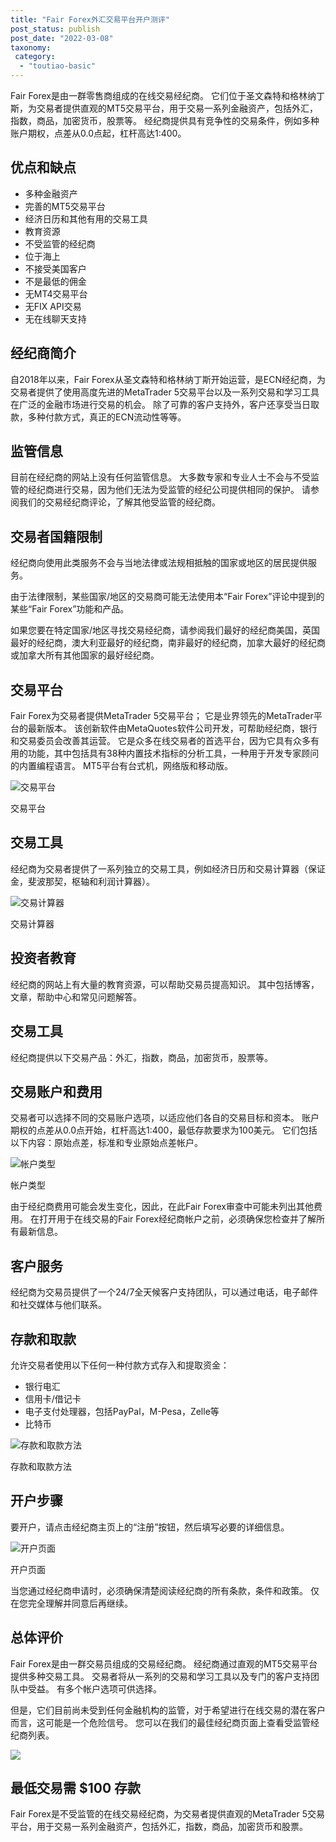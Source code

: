 ```yaml
---
title: "Fair Forex外汇交易平台开户测评"
post_status: publish
post_date: "2022-03-08"
taxonomy:
 category: 
  - "toutiao-basic"
---
```


Fair Forex是由一群零售商组成的在线交易经纪商。 它们位于圣文森特和格林纳丁斯，为交易者提供直观的MT5交易平台，用于交易一系列金融资产，包括外汇，指数，商品，加密货币，股票等。 经纪商提供具有竞争性的交易条件，例如多种账户期权，点差从0.0点起，杠杆高达1:400。

## 优点和缺点
- 多种金融资产
- 完善的MT5交易平台
- 经济日历和其他有用的交易工具
- 教育资源
- 不受监管的经纪商
- 位于海上
- 不接受美国客户
- 不是最低的佣金
- 无MT4交易平台
- 无FIX API交易
- 无在线聊天支持


## 经纪商简介

自2018年以来，Fair Forex从圣文森特和格林纳丁斯开始运营，是ECN经纪商，为交易者提供了使用高度先进的MetaTrader 5交易平台以及一系列交易和学习工具在广泛的金融市场进行交易的机会。 除了可靠的客户支持外，客户还享受当日取款，多种付款方式，真正的ECN流动性等等。

## 监管信息

目前在经纪商的网站上没有任何监管信息。 大多数专家和专业人士不会与不受监管的经纪商进行交易，因为他们无法为受监管的经纪公司提供相同的保护。 请参阅我们的交易经纪商评论，了解其他受监管的经纪商。

## 交易者国籍限制

经纪商向使用此类服务​​不会与当地法律或法规相抵触的国家或地区的居民提供服务。

由于法律限制，某些国家/地区的交易商可能无法使用本“Fair Forex”评论中提到的某些“Fair Forex”功能和产品。

如果您要在特定国家/地区寻找交易经纪商，请参阅我们最好的经纪商美国，英国最好的经纪商，澳大利亚最好的经纪商，南非最好的经纪商，加拿大最好的经纪商或加拿大所有其他国家的最好经纪商。

## 交易平台

Fair Forex为交易者提供MetaTrader 5交易平台； 它是业界领先的MetaTrader平台的最新版本。 该创新软件由MetaQuotes软件公司开发，可帮助经纪商，银行和交易委员会改善其运营。 它是众多在线交易者的首选平台，因为它具有众多有用的功能，其中包括具有38种内置技术指标的分析工具，一种用于开发专家顾问的内置编程语言。 MT5平台有台式机，网络版和移动版。

![交易平台](https://cdn.fendou.la/funstoutiao/2020/11/Fair-Forex-Review-Trading-Platform-.jpg "交易平台")

交易平台

## 交易工具

经纪商为交易者提供了一系列独立的交易工具，例如经济日历和交易计算器（保证金，斐波那契，枢轴和利润计算器）。

![交易计算器](https://cdn.fendou.la/funstoutiao/2020/11/Fair-Forex-Review-Trading-Calculator-.jpg "交易计算器")

交易计算器

## 投资者教育

经纪商的网站上有大量的教育资源，可以帮助交易员提高知识。 其中包括博客，文章，帮助中心和常见问题解答。

## 交易工具

经纪商提供以下交易产品：外汇，指数，商品，加密货币，股票等。

## 交易账户和费用

交易者可以选择不同的交易账户选项，以适应他们各自的交易目标和资本。 账户期权的点差从0.0点开始，杠杆高达1:400，最低存款要求为100美元。 它们包括以下内容：原始点差，标准和专业原始点差帐户。

![帐户类型](https://cdn.fendou.la/funstoutiao/2020/11/Fair-Forex-Review-Account-Types-754x1024.jpg "帐户类型")

帐户类型

由于经纪商费用可能会发生变化，因此，在此Fair Forex审查中可能未列出其他费用。 在打开用于在线交易的Fair Forex经纪商帐户之前，必须确保您检查并了解所有最新信息。

## 客户服务

经纪商为交易员提供了一个24/7全天候客户支持团队，可以通过电话，电子邮件和社交媒体与他们联系。

## 存款和取款

允许交易者使用以下任何一种付款方式存入和提取资金：
- 银行电汇
- 信用卡/借记卡
- 电子支付处理器，包括PayPal，M-Pesa，Zelle等
- 比特币

![存款和取款方法](https://cdn.fendou.la/funstoutiao/2020/11/Fair-Forex-Review-Deposit-and-Withdrawal-Methods-.jpg "存款和取款方法")

存款和取款方法

## 开户步骤

要开户，请点击经纪商主页上的“注册”按钮，然后填写必要的详细信息。

![开户页面](https://cdn.fendou.la/funstoutiao/2020/11/Fair-Forex-Review-Account-Opening-Page-.jpg "开户页面")

开户页面

当您通过经纪商申请时，必须确保清楚阅读经纪商的所有条款，条件和政策。 仅在您完全理解并同意后再继续。

## 总体评价

Fair Forex是由一群交易员组成的交易经纪商。 经纪商通过直观的MT5交易平台提供多种交易工具。 交易者将从一系列的交易和学习工具以及专门的客户支持团队中受益。 有多个帐户选项可供选择。

但是，它们目前尚未受到任何金融机构的监管，对于希望进行在线交易的潜在客户而言，这可能是一个危险信号。 您可以在我们的最佳经纪商页面上查看受监管经纪商列表。

![](https://cdn.fendou.la/funstoutiao/2020/11/Fair-Forex-Logo.png)

## 最低交易需 $100 存款

Fair Forex是不受监管的在线交易经纪商，为交易者提供直观的MetaTrader 5交易平台，用于交易一系列金融资产，包括外汇，指数，商品，加密货币和股票。

